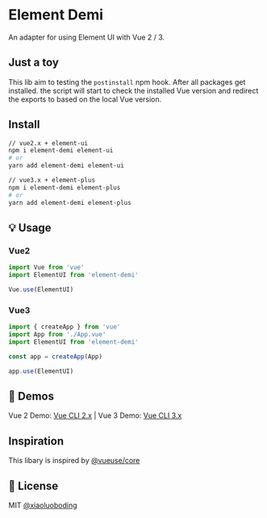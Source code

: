 # Element Demi

An adapter for using Element UI with Vue 2 / 3.

## Just a toy

This lib aim to testing the `postinstall` npm hook. After all packages get installed. the script will start to check
the installed Vue version and redirect the exports to based on the local Vue version.

## Install

```bash
// vue2.x + element-ui
npm i element-demi element-ui
# or
yarn add element-demi element-ui

// vue3.x + element-plus
npm i element-demi element-plus
# or
yarn add element-demi element-plus
```

## 💡 Usage

### Vue2

```js
import Vue from 'vue'
import ElementUI from 'element-demi'

Vue.use(ElementUI)
```

### Vue3

```js
import { createApp } from 'vue'
import App from './App.vue'
import ElementUI from 'element-demi'

const app = createApp(App)

app.use(ElementUI)
```

## 🦄️ Demos

Vue 2 Demo: [Vue CLI 2.x](./examples/vue2-demo/README.md)  |  Vue 3 Demo: [Vue CLI 3.x](./examples/vue3-demo/README.md)

## Inspiration

This libary is inspired by [@vueuse/core](https://github.com/antfu/vueuse)

## 📄 License

MIT [@xiaoluoboding](https://github.com/xiaoluoboding)
